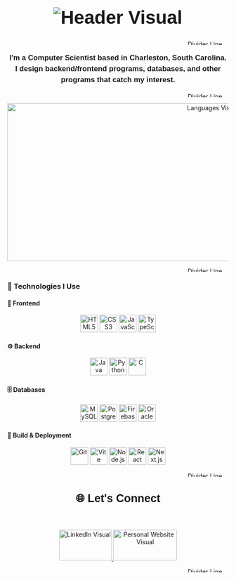 <h1 align="center" style="font-family: 'Futura', sans-serif; font-weight: 900; font-size: 3em;">
  <img src="https://custom-readme-visuals.vercel.app/api/header" alt="Header Visual" />
</h1>

<p align="center">
  <img src="https://custom-readme-visuals.vercel.app/api/line1" width="900" height="10" alt="Divider Line" />
</p>

<p align="center" style="font-family: 'Futura', sans-serif; font-weight: 600; font-size: 1.2em; line-height: 1.5;">
  I'm a Computer Scientist based in Charleston, South Carolina.<br>
  I design backend/frontend programs, databases, and other programs that catch my interest.
</p>

<p align="center">
  <img src="https://custom-readme-visuals.vercel.app/api/line1" width="900" height="10" alt="Divider Line" />
</p>

<p align="center">  
  <!-- Languages Visual -->
  <img src="https://custom-readme-visuals.vercel.app/api/languages" width="920" height="360" alt="Languages Visual" />
</p>

<p align="center">
  <img src="https://custom-readme-visuals.vercel.app/api/line1" width="900" height="10" alt="Divider Line" />
</p>

### 🧰 Technologies I Use

#### 🎨 Frontend
<div align="center">
  <img src="https://cdn.jsdelivr.net/gh/devicons/devicon/icons/html5/html5-original.svg" height="40" alt="HTML5" />
  <img src="https://cdn.jsdelivr.net/gh/devicons/devicon/icons/css3/css3-original.svg" height="40" alt="CSS3" />
  <img src="https://cdn.jsdelivr.net/gh/devicons/devicon/icons/javascript/javascript-original.svg" height="40" alt="JavaScript" />
  <img src="https://cdn.jsdelivr.net/gh/devicons/devicon/icons/typescript/typescript-original.svg" height="40" alt="TypeScript" />
</div>

#### ⚙️ Backend
<div align="center">
  <img src="https://cdn.jsdelivr.net/gh/devicons/devicon/icons/java/java-original.svg" height="40" alt="Java" />
  <img src="https://cdn.jsdelivr.net/gh/devicons/devicon/icons/python/python-original.svg" height="40" alt="Python" />
  <img src="https://cdn.jsdelivr.net/gh/devicons/devicon/icons/c/c-original.svg" height="40" alt="C" />
</div>

#### 🗄️ Databases
<div align="center">
  <img src="https://cdn.jsdelivr.net/gh/devicons/devicon/icons/mysql/mysql-original.svg" height="40" alt="MySQL" />
  <img src="https://cdn.jsdelivr.net/gh/devicons/devicon/icons/postgresql/postgresql-original.svg" height="40" alt="PostgreSQL" />
  <img src="https://cdn.jsdelivr.net/gh/devicons/devicon/icons/firebase/firebase-plain.svg" height="40" alt="Firebase" />
  <img src="https://cdn.jsdelivr.net/gh/devicons/devicon/icons/oracle/oracle-original.svg" height="40" alt="Oracle SQL" />
</div>

#### 🚀 Build & Deployment
<div align="center">
  <img src="https://cdn.jsdelivr.net/gh/devicons/devicon/icons/git/git-original.svg" height="40" alt="Git" />
  <img src="https://cdn.jsdelivr.net/gh/devicons/devicon/icons/vite/vite-original.svg" height="40" alt="Vite" />
  <img src="https://cdn.jsdelivr.net/gh/devicons/devicon/icons/nodejs/nodejs-original.svg" height="40" alt="Node.js" />
  <img src="https://cdn.jsdelivr.net/gh/devicons/devicon/icons/react/react-original.svg" height="40" alt="React" />
  <img src="https://cdn.jsdelivr.net/gh/devicons/devicon/icons/nextjs/nextjs-original.svg" height="40" alt="Next.js" />
</div>

<p align="center">
  <img src="https://custom-readme-visuals.vercel.app/api/line1" width="900" height="10" alt="Divider Line" />
</p>

<h3 align="center" style="font-family: 'Futura', sans-serif; font-weight: 800; font-size: 1.8em;">
  🌐 Let's Connect
</h3>

<!-- Added spacing below heading -->
<br>

<p align="center">
  <a href="http://www.linkedin.com/in/justinnl" target="_blank">
    <img src="https://custom-readme-visuals.vercel.app/api/linkedin" width="120" height="70" alt="LinkedIn Visual" />
  </a>
  <a href="https://portfolio-web-mu-ten.vercel.app/" target="_blank">
    <img src="https://custom-readme-visuals.vercel.app/public/personalwebsite.gif" width="145" height="70" alt="Personal Website Visual" />
  </a>
</p>

<p align="center">
  <img src="https://custom-readme-visuals.vercel.app/api/line1" width="900" height="10" alt="Divider Line" />
</p>
